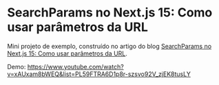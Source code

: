 # SearchParams no Next.js 15: Como usar parâmetros da URL

Mini projeto de exemplo, construído no artigo do blog [SearchParams no Next.js 15: Como usar parâmetros da URL](https://programai.com.br/searchparams-no-next-js-15-como-usar-parametros-da-url/).

Demo: https://www.youtube.com/watch?v=xAUxam8bWEQ&list=PL59FTRA6D1p8r-szsvo92V_zjEK8tusLY

